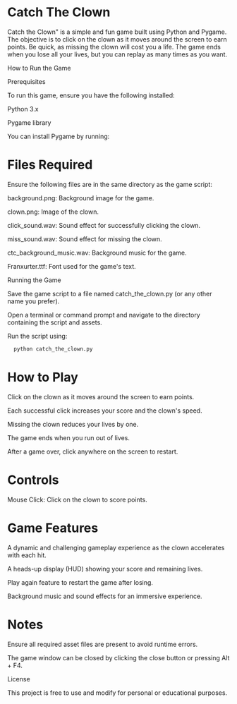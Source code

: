 
# Catch The Clown

Catch the Clown" is a simple and fun game built using Python and Pygame. The objective is to click on the clown as it moves around the screen to earn points. Be quick, as missing the clown will cost you a life. The game ends when you lose all your lives, but you can replay as many times as you want.

How to Run the Game

Prerequisites

To run this game, ensure you have the following installed:

Python 3.x

Pygame library

You can install Pygame by running:



# Files Required

Ensure the following files are in the same directory as the game script:

background.png: Background image for the game.

clown.png: Image of the clown.

click_sound.wav: Sound effect for successfully clicking the clown.

miss_sound.wav: Sound effect for missing the clown.

ctc_background_music.wav: Background music for the game.

Franxurter.ttf: Font used for the game's text.

Running the Game

Save the game script to a file named catch_the_clown.py (or any other name you prefer).

Open a terminal or command prompt and navigate to the directory containing the script and assets.

Run the script using:

```bash
  python catch_the_clown.py
```

# How to Play

Click on the clown as it moves around the screen to earn points.

Each successful click increases your score and the clown's speed.

Missing the clown reduces your lives by one.

The game ends when you run out of lives.

After a game over, click anywhere on the screen to restart.

# Controls

Mouse Click: Click on the clown to score points.

# Game Features

A dynamic and challenging gameplay experience as the clown accelerates with each hit.

A heads-up display (HUD) showing your score and remaining lives.

Play again feature to restart the game after losing.

Background music and sound effects for an immersive experience.

# Notes

Ensure all required asset files are present to avoid runtime errors.

The game window can be closed by clicking the close button or pressing Alt + F4.

License

This project is free to use and modify for personal or educational purposes.
